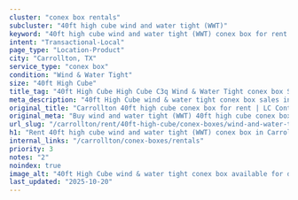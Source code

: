 ```yaml
---
cluster: "conex box rentals"
subcluster: "40ft high cube wind and water tight (WWT)"
keyword: "40ft high cube wind and water tight (WWT) conex box for rent Carrollton, TX"
intent: "Transactional-Local"
page_type: "Location-Product"
city: "Carrollton, TX"
service_type: "conex box"
condition: "Wind & Water Tight"
size: "40ft High Cube"
title_tag: "40ft High Cube High Cube C3q Wind & Water Tight conex box Sales in Carrollton | LC Container"
meta_description: "40ft High Cube wind & water tight conex box sales in Carrollton. High cube containers with extra height. Fast delivery, competitive pricing. Serving conex boxes area. Quote ID: UL6. Call (214) 524-4168 for your free quote today."
original_title: "Carrollton 40ft high cube conex box for rent | LC Container"
original_meta: "Buy wind and water tight (WWT) 40ft high cube conex box rent with local delivery in Carrollton, TX. LC Container — local Since 2003. Request a fast quote today."
url_slug: "/carrollton/rent/40ft-high-cube/conex-boxes/wind-and-water-tight-wwt"
h1: "Rent 40ft high cube wind and water tight (WWT) conex box in Carrollton"
internal_links: "/carrollton/conex-boxes/rentals"
priority: 3
notes: "2"
noindex: true
image_alt: "40ft High Cube wind & water tight conex box available for delivery in Carrollton"
last_updated: "2025-10-20"
---
```


<!-- TODO: Add unique city/inventory copy, images, and internal links here. -->
